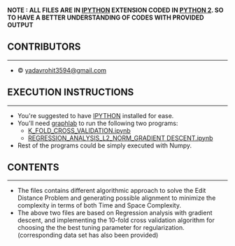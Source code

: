 **NOTE : ALL FILES ARE IN [IPYTHON]((jupyter.org)) EXTENSION CODED IN [PYTHON 2](https://www.python.org/download/releases/2.7.2/). SO TO HAVE A BETTER UNDERSTANDING OF CODES WITH PROVIDED OUTPUT**

## CONTRIBUTORS

---

  * &copy; yadavrohit3594@gmail.com


## EXECUTION INSTRUCTIONS

---

* You're suggested to have [IPYTHON](jupyter.org) installed for ease.
* You'll need [graphlab](https://turi.com/download/install-graphlab-create.html) to run the  following two programs:
  * [K_FOLD_CROSS_VALIDATION.ipynb](https://github.com/DukeNdDuchess/CODE_STACK/blob/master/K_FOLD_CROSS_VALIDATION.ipynb)
  * [REGRESSION_ANALYSIS_L2_NORM_GRADIENT DESCENT.ipynb](https://github.com/DukeNdDuchess/CODE_STACK/blob/master/REGRESSION_ANALYSIS_L2_NORM_GRADIENT%20DESCENT.ipynb)
* Rest of the programs could be simply executed with Numpy.

## CONTENTS

---

* The files contains different algorithmic approach to solve the Edit Distance Problem and generating possible alignment to minimize the complexity in terms of both Time and Space Complexity.
* The above two files are based on Regression analysis with gradient descent, and implementing the 10-fold cross validation algorithm for choosing the the best tuning parameter for regularization. (corresponding data set has also been provided)